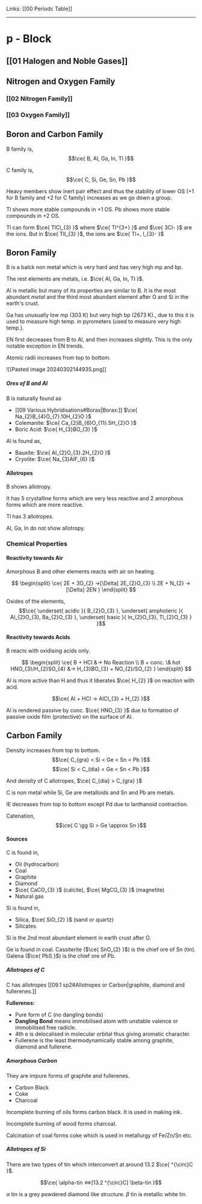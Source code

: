 Links: [[00 Periodc Table]]
___
# p - Block
## [[01 Halogen and Noble Gases]]

## Nitrogen and Oxygen Family 

### [[02 Nitrogen Family]]

### [[03 Oxygen Family]]

## Boron and Carbon Family 
B family is,
$$\ce{ B, Al, Ga, In, Tl }$$

C family is,
$$\ce{ C, Si, Ge, Sn, Pb }$$

Heavy members show inert pair effect and thus the stability of lower OS (+1 for B family and +2 for C family) increases as we go down a group. 

Tl shows more stable compounds in +1 OS. Pb shows more stable compounds in +2 OS.

Tl can form $\ce{ TlCl_{3} }$ where $\ce{ Tl^{3+} }$ and $\ce{ 3Cl- }$ are the ions. But in $\ce{ TlI_{3} }$, the ions are $\ce{ Tl+, I_{3}- }$

## Boron Family 
B is a balck non metal which is very hard and has very high mp and bp. 

The rest elements are metals, i.e. $\ce{ Al, Ga, In, Tl }$. 

Al is metallic but many of its properties are similar to B. It is the most abundant *metal* and the third most abundant element after O and Si in the earth's crust. 

Ga has unusually low mp (303 K) but very high bp (2673 K)., due to this it is used to measure high temp. in pyrometers (used to measure very high temp.). 

EN first decreases from B to Al, and then increases slightly. This is the only notable exception in EN trends. 

Atomic radii increases from top to bottom. 

![[Pasted image 20240302144935.png]]

##### Ores of B and Al

B is naturally found as
- [[09 Various Hybridisations#Borax|Borax:]] $\ce{ Na_{2}B_{4}O_{7}.10H_{2}O }$
- Colemanite: $\ce{ Ca_{2}B_{6}O_{11}.5H_{2}O }$
- Boric Acid: $\ce{ H_{3}BO_{3} }$

Al is found as,
- Bauxite: $\ce{ Al_{2}O_{3}.2H_{2}O }$
- Cryolite: $\ce{ Na_{3}AlF_{6} }$

#### Allotropes
B shows allotropy. 

It has 5 crystalline forms which are very less reactive and 2 amorphous forms which are more reactive. 

Tl has 3 allotropes.

Al, Ga, In do not show allotropy.

### Chemical Properties 

#### Reactivity towards Air
Amorphous B and other elements reacts with air on heating. 

$$
\begin{split}
\ce{ 
2E + 3O_{2} ->[\Delta] 2E_{2}O_{3} \\
2E + N_{2} ->[\Delta] 2EN
 }
\end{split}
$$

Oxides of the elements,
$$\ce{ \underset{ acidic }{ B_{2}O_{3} }, \underset{ amphoteric }{ Al_{2}O_{3}, Ba_{2}O_{3} }, \underset{ basic }{ In_{2}O_{3}, Tl_{2}O_{3} } }$$

#### Reactivity towards Acids 
B reacts with oxidising acids only. 

$$
\begin{split}
\ce{ 
B + HCl &-> No Reaction \\
B + conc. \& hot HNO_{3}/H_{2}SO_{4} &-> H_{3}BO_{3} + NO_{2}/SO_{2}
 }
\end{split}
$$

Al is more active than H and thus it liberates $\ce{ H_{2} }$ on reaction with acid. 

$$\ce{ Al + HCl -> AlCl_{3} + H_{2} }$$

Al is rendered passive by conc. $\ce{ HNO_{3} }$ due to formation of passive oxide film (protective) on the surface of Al.

## Carbon Family 
Density increases from top to bottom. 
$$\ce{ C_{gra} < Si < Ge < Sn < Pb }$$
$$\ce{ Si < C_{dia} < Ge < Sn < Pb }$$

And density of C allotropes, $\ce{ C_{dia} > C_{gra} }$

C is non metal while Si, Ge are metalloids and Sn and Pb are metals. 

IE decreases from top to bottom except Pd due to lanthanoid contraction.

Catenation,
$$\ce{ C \gg Si > Ge \approx Sn }$$

#### Sources 
C is found in,
- Oil (hydrocarbon) 
- Coal 
- Graphite
- Diamond 
- $\ce{ CaCO_{3} }$ (calcite), $\ce{ MgCO_{3} }$ (magnetite) 
- Natural gas

Si is found in,
- Silica, $\ce{ SiO_{2} }$ (sand or quartz) 
- Silicates 

Si is the 2nd most abundant element in earth crust after O.

Ge is found in coal.
Cassiterite ($\ce{ SnO_{2} }$) is the chief ore of Sn (tin).
Galena ($\ce{ PbS }$) is the chief ore of Pb. 

##### Allotropes of C
C has allotropes [[09.1 sp2#Allotropes or Carbon|graphite, diamond and fullerenes.]]  

**Fullerenes:**
- Pure form of C (no dangling bonds) 
- **Dangling Bond** means immobilised atom with unstable valence or immobilised free radicle. 
- 4th e is delocalised in molecular orbital thus giving aromatic character. 
- Fullerene is the least thermodynamically stable among graphite, diamond and fullerene.

##### Amorphous Carbon 
They are impure forms of graphite and fullerenes.
- Carbon Black
- Coke
- Charcoal

Incomplete burning of oils forms carbon black. It is used in making ink. 

Incomplete burning of wood forms charcoal. 

Calcination of coal forms coke which is used in metallurgy of Fe/Zn/Sn etc.

##### Allotropes of Si 
There are two types of tin which interconvert at around 13.2 $\ce{ ^{\circ}C }$. 

$$\ce{ \alpha-tin <=>[13.2 ^{\circ}C] \beta-tin }$$

$\alpha$ tin is a grey powdered diamond like structure. 
$\beta$ tin is metallic white tin. 

